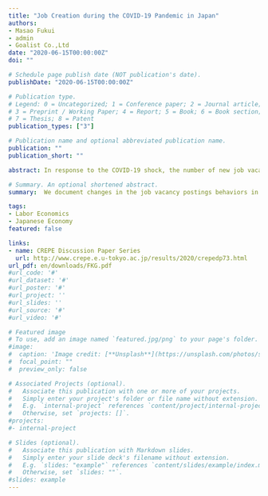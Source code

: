 ```yaml
---
title: "Job Creation during the COVID-19 Pandemic in Japan"
authors:
- Masao Fukui
- admin
- Goalist Co.,Ltd
date: "2020-06-15T00:00:00Z"
doi: ""

# Schedule page publish date (NOT publication's date).
publishDate: "2020-06-15T00:00:00Z"

# Publication type.
# Legend: 0 = Uncategorized; 1 = Conference paper; 2 = Journal article;
# 3 = Preprint / Working Paper; 4 = Report; 5 = Book; 6 = Book section;
# 7 = Thesis; 8 = Patent
publication_types: ["3"]

# Publication name and optional abbreviated publication name.
publication: ""
publication_short: ""

abstract: In response to the COVID-19 shock, the number of new job vacancies declined by 30% in April 2020, with no signs of recovery in May 2020. We present five facts behind the collapse in job creation using  newly available microdata on vacancy postings that underly official vacancy statistics. First, the number of vacancy postings has a strong negative correlation with the tendency to stay at home across regions, but not with the number of COVID-19 confirmed cases or business suspension requests by  local governors. Second, 80% of the collapse in job creation has been due to the hiring freezes at the firm level. Larger firms and older firms froze hiring  more. Third, occupations with high share of working-from-home time, measured using a household survey, saw a smaller decline in vacancy postings. Fourth, posted wages barely responded to the COVID-19 shock at the aggregate-, the regional-, and the job-level. Fifth, the monthly probability of posted wage adjustment has been stable at 10% during the pandemic, with more rigidity downward, and the wage growth conditional on adjustment during the pandemic is around 1 lower than the previous year.

# Summary. An optional shortened abstract.
summary:  We document changes in the job vacancy postings behaviors in Japan using a new, unique microdata on online job postings.

tags:
- Labor Economics
- Japanese Economy
featured: false

links:
- name: CREPE Discussion Paper Series
  url: http://www.crepe.e.u-tokyo.ac.jp/results/2020/crepedp73.html
url_pdf: en/downloads/FKG.pdf
#url_code: '#'
#url_dataset: '#'
#url_poster: '#'
#url_project: ''
#url_slides: ''
#url_source: '#'
#url_video: '#'

# Featured image
# To use, add an image named `featured.jpg/png` to your page's folder. 
#image:
#  caption: 'Image credit: [**Unsplash**](https://unsplash.com/photos/s9CC2SKySJM)'
#  focal_point: ""
#  preview_only: false

# Associated Projects (optional).
#   Associate this publication with one or more of your projects.
#   Simply enter your project's folder or file name without extension.
#   E.g. `internal-project` references `content/project/internal-project/index.md`.
#   Otherwise, set `projects: []`.
#projects:
#- internal-project

# Slides (optional).
#   Associate this publication with Markdown slides.
#   Simply enter your slide deck's filename without extension.
#   E.g. `slides: "example"` references `content/slides/example/index.md`.
#   Otherwise, set `slides: ""`.
#slides: example
---
```

